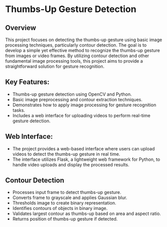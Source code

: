 # Thumbs-Up Gesture Detection

## Overview 
This project focuses on detecting the thumbs-up gesture using basic image processing techniques, particularly contour detection. The goal is to develop a simple yet effective method to recognize the thumbs-up gesture from images or video frames. By utilizing contour detection and other fundamental image processing tools, this project aims to provide a straightforward solution for gesture recognition.

## Key Features:
- Thumbs-up gesture detection using OpenCV and Python.
- Basic image preprocessing and contour extraction techniques.
- Demonstrates how to apply image processing for gesture recognition tasks.
- Includes a web interface for uploading videos to perform real-time gesture detection.

## Web Interface:
- The project provides a web-based interface where users can upload videos to detect the thumbs-up gesture in real time.
- The interface utilizes Flask, a lightweight web framework for Python, to handle video uploads and display the processed results.

## Contour Detection
- Processes input frame to detect thumbs-up gesture.
- Converts frame to grayscale and applies Gaussian blur.
- Thresholds image to create binary representation.
- Identifies contours of objects in binary image.
- Validates largest contour as thumbs-up based on area and aspect ratio.
- Returns position of thumbs-up gesture if detected.
